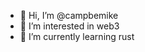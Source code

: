 - 👋 Hi, I’m @campbemike
- 👀 I’m interested in web3
- 🌱 I’m currently learning rust

<!---
campbemike/campbemike is a ✨ special ✨ repository because its `README.md` (this file) appears on your GitHub profile.
You can click the Preview link to take a look at your changes.
--->
